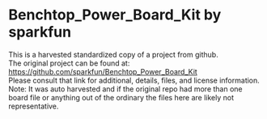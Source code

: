 
# Benchtop_Power_Board_Kit by sparkfun  
This is a harvested standardized copy of a project from github.  
The original project can be found at:  
https://github.com/sparkfun/Benchtop_Power_Board_Kit  
Please consult that link for additional, details, files, and license information.  
Note: It was auto harvested and if the original repo had more than one board file or anything out of the ordinary the files here are likely not representative.  
    